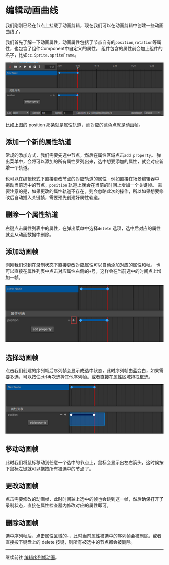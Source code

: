 # 编辑动画曲线

我们刚刚已经在节点上挂载了动画剪辑，现在我们可以在动画剪辑中创建一些动画曲线了。

我们首先了解一下动画属性，动画属性包括了节点自有的`position`,`rotation`等属性，也包含了组件Component中自定义的属性。
组件包含的属性前会加上组件的名字，比如`cc.Sprite.spriteFrame`。

<a href="animation-curve/main.png"><img src="animation-curve/main.png" alt="main"></a>

比如上图的 position 那条就是属性轨道，而对应的蓝色点就是动画帧。

## 添加一个新的属性轨道

常规的添加方式，我们需要先选中节点，然后在属性区域点击`add property`。
弹出菜单中，会将可以添加的所有属性罗列出来，选中想要添加的属性，就会对应新增一个轨道。

也可以在编辑模式下直接更改节点的对应轨道的属性 - 例如直接在场景编辑器中拖动当前选中的节点，`position` 轨道上就会在当前的时间上增加一个关键帧。
需要注意的是，如果更改的属性轨道不存在，则会忽略此次的操作，所以如果想要修改后自动插入关键帧，需要预先创建好属性轨道。

## 删除一个属性轨道

右键点击属性列表中的属性，在弹出菜单中选择`delete` 选项，选中后对应的属性就会从动画数据中删除。

## 添加动画帧

刚刚我们说到在录制状态下直接更改对应属性可以自动添加对应的属性和帧。
也可以直接在属性列表中点击对应属性右侧的`+`号，这样会在当前选中的时间点上增加一帧。

<a href="animation-curve/add.png"><img src="animation-curve/add.png" alt="main"></a>

## 选择动画帧

点击我们创建的序列帧后序列帧会显示成选中状态，此时序列帧由蓝变白，如果需要多选，可以按住ctrl再次选择其他序列帧。或者直接在属性区域拖拽框选。

<a href="animation-curve/selected.png"><img src="animation-curve/selected.png" alt="main"></a>

## 移动动画帧

此时我们将鼠标移动到任意一个选中的节点上，鼠标会显示出左右箭头，这时候按下鼠标左键就可以拖拽所有被选中的节点了。

## 更改动画帧

点击需要修改的动画帧，此时时间轴上选中的帧也会跳到这一帧，然后确保打开了录制状态，直接在属性检查器内修改对应的属性即可。

## 删除动画帧

选中序列帧后，点击属性区域的`-`，此时当前属性被选中的序列帧会被删除。或者直接按下键盘上的 delete 按键，则所有被选中的节点都会被删除。

---

继续前往 [编辑序列帧动画](sprite-animation.md)。
